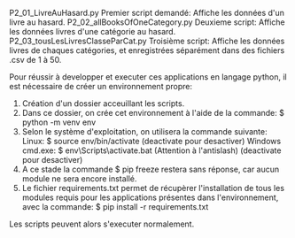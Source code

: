 P2_01_LivreAuHasard.py	Premier script demandé: Affiche les données d'un livre au hasard.
P2_02_allBooksOfOneCategory.py Deuxieme script: Affiche les données livres d'une catégorie au hasard.
P2_03_tousLesLivresClasseParCat.py Troisième script: Affiche les données livres de chaques catégories,
et enregistrées séparément dans des fichiers .csv de 1 à 50.



Pour réussir à developper et executer ces applications en langage python,
il est nécessaire de créer un environnement propre:
1. Création d'un dossier acceuillant les scripts.
2. Dans ce dossier, on crée cet environnement à l'aide de la commande:
	$ python -m venv env
3. Selon le système d'exploitation, on utilisera la commande suivante:
	Linux:	 $ source env/bin/activate		(deactivate pour desactiver)
	Windows cmd.exe: $ env\Scripts\activate.bat	(Attention à l'antislash) (deactivate pour desactiver)
4. A ce stade la commande $ pip freeze restera sans réponse, car aucun module
	ne sera encore installé.
5. Le fichier requirements.txt permet de récupèrer l'installation de tous les
 modules requis pour les applications présentes dans l'environnement, avec la 
 commande: $ pip install -r requirements.txt

Les scripts peuvent alors s'executer normalement. 

